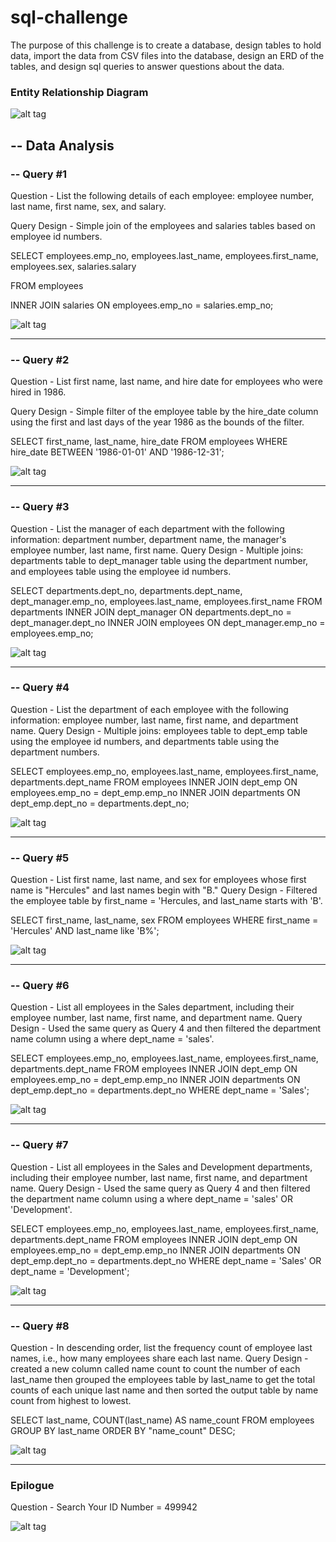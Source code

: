 # sql-challenge

The purpose of this challenge is to create a database, design tables to hold data, import the data from CSV files into the database, design an ERD of the tables, and design sql queries to answer questions about the data.

### Entity Relationship Diagram
![alt tag](https://github.com/robertjbowen/sql-challenge/blob/main/images/ERD.png)

## -- Data Analysis
### -- Query #1
Question - List the following details of each employee: employee number, last name, first name, sex, and salary. 

Query Design - Simple join of the employees and salaries tables based on employee id numbers.


  SELECT employees.emp_no, employees.last_name, employees.first_name, employees.sex, salaries.salary

  FROM employees

  INNER JOIN salaries ON employees.emp_no = salaries.emp_no;

![alt tag](https://github.com/robertjbowen/sql-challenge/blob/main/images/Query1.png)
***
### -- Query #2
Question - List first name, last name, and hire date for employees who were hired in 1986.

Query Design - Simple filter of the employee table by the hire_date column using the first and last days of the year 1986 as the bounds of the filter.

SELECT first_name, last_name, hire_date
FROM employees
WHERE hire_date BETWEEN '1986-01-01' AND '1986-12-31';  

![alt tag](https://github.com/robertjbowen/sql-challenge/blob/main/images/Query2.png)
***
### -- Query #3
Question - List the manager of each department with the following information: department number, department name, the manager's employee number, last name, first name.
Query Design - Multiple joins: departments table to dept_manager table using the department number, and employees table using the employee id numbers.

SELECT departments.dept_no, departments.dept_name, dept_manager.emp_no, employees.last_name, employees.first_name
FROM departments
INNER JOIN dept_manager ON departments.dept_no = dept_manager.dept_no
INNER JOIN employees ON dept_manager.emp_no = employees.emp_no;

![alt tag](https://github.com/robertjbowen/sql-challenge/blob/main/images/Query3.png)
***
### -- Query #4
Question - List the department of each employee with the following information: employee number, last name, first name, and department name.
Query Design - Multiple joins: employees table to dept_emp table using the employee id numbers, and departments table using the department numbers.

SELECT employees.emp_no, employees.last_name, employees.first_name, departments.dept_name
FROM employees
INNER JOIN dept_emp ON employees.emp_no = dept_emp.emp_no
INNER JOIN departments ON dept_emp.dept_no = departments.dept_no;

![alt tag](https://github.com/robertjbowen/sql-challenge/blob/main/images/Query4.png)
***
### -- Query #5
Question - List first name, last name, and sex for employees whose first name is "Hercules" and last names begin with "B."
Query Design - Filtered the employee table by first_name = 'Hercules, and last_name starts with 'B'.

SELECT first_name, last_name, sex
FROM employees
WHERE first_name = 'Hercules'
AND last_name like 'B%';

![alt tag](https://github.com/robertjbowen/sql-challenge/blob/main/images/Query5.png)
***
### -- Query #6
Question - List all employees in the Sales department, including their employee number, last name, first name, and department name.
Query Design - Used the same query as Query 4 and then filtered the department name column using a where dept_name = 'sales'.

SELECT employees.emp_no, employees.last_name, employees.first_name, departments.dept_name
FROM employees
INNER JOIN dept_emp ON employees.emp_no = dept_emp.emp_no
INNER JOIN departments ON dept_emp.dept_no = departments.dept_no
WHERE dept_name = 'Sales';

![alt tag](https://github.com/robertjbowen/sql-challenge/blob/main/images/Query6.png)
***
### -- Query #7
Question - List all employees in the Sales and Development departments, including their employee number, last name, first name, and department name.
Query Design - Used the same query as Query 4 and then filtered the department name column using a  where dept_name = 'sales' OR 'Development'.

SELECT employees.emp_no, employees.last_name, employees.first_name, departments.dept_name
FROM employees
INNER JOIN dept_emp ON employees.emp_no = dept_emp.emp_no
INNER JOIN departments ON dept_emp.dept_no = departments.dept_no
WHERE dept_name = 'Sales'
OR dept_name = 'Development';

![alt tag](https://github.com/robertjbowen/sql-challenge/blob/main/images/Query7.png)
***
### -- Query #8
Question - In descending order, list the frequency count of employee last names, i.e., how many employees share each last name.
Query Design - created a new column called name count to count the number of each last_name then grouped the employees table by last_name to get the total counts of each unique last name and then sorted the output table by name count from highest to lowest.

SELECT last_name, COUNT(last_name) AS name_count
FROM employees
GROUP BY last_name
ORDER BY "name_count" DESC;

![alt tag](https://github.com/robertjbowen/sql-challenge/blob/main/images/Query8.png)
***
### Epilogue

Question - Search Your ID Number = 499942

![alt tag](https://github.com/robertjbowen/sql-challenge/blob/main/images/Query99.png)
